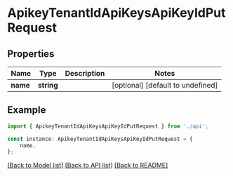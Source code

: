 # ApikeyTenantIdApiKeysApiKeyIdPutRequest


## Properties

Name | Type | Description | Notes
------------ | ------------- | ------------- | -------------
**name** | **string** |  | [optional] [default to undefined]

## Example

```typescript
import { ApikeyTenantIdApiKeysApiKeyIdPutRequest } from './api';

const instance: ApikeyTenantIdApiKeysApiKeyIdPutRequest = {
    name,
};
```

[[Back to Model list]](../README.md#documentation-for-models) [[Back to API list]](../README.md#documentation-for-api-endpoints) [[Back to README]](../README.md)
